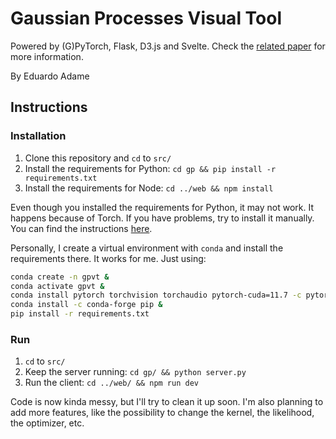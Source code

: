 # Gaussian Processes Visual Tool

Powered by (G)PyTorch, Flask, D3.js and Svelte. Check the [related paper](https://github.com/adamesalles/gp-visual-tool/blob/main/paper.pdf) for more information.

By Eduardo Adame

## Instructions

### Installation

1. Clone this repository and `cd` to `src/`
2. Install the requirements for Python: `cd gp && pip install -r requirements.txt`
3. Install the requirements for Node: `cd ../web && npm install`

Even though you installed the requirements for Python, it may not work. It happens because of Torch. If you have problems, try to install it manually. You can find the instructions [here](https://pytorch.org/get-started/locally/).

Personally, I create a virtual environment with `conda` and install the requirements there. It works for me. Just using:

```bash
conda create -n gpvt &
conda activate gpvt &
conda install pytorch torchvision torchaudio pytorch-cuda=11.7 -c pytorch -c nvidia &
conda install -c conda-forge pip &
pip install -r requirements.txt
```

### Run

1. `cd` to `src/`
2. Keep the server running: `cd gp/ && python server.py`
3. Run the client: `cd ../web/ && npm run dev`


Code is now kinda messy, but I'll try to clean it up soon. I'm also planning to add more features, like the possibility to change the kernel, the likelihood, the optimizer, etc.
